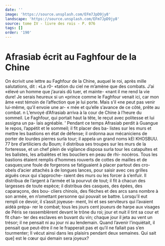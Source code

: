 ```yaml
---
date: ''
image: 'https://source.unsplash.com/EFm7JpD9jy8'
landscape: 'https://source.unsplash.com/EFm7JpD9jy8'
source: tome IV - livre des rois - P. 076
tags: []
order: '190'
---
```


# Afrasiab écrit au Faghfour de la Chine

On écrivit une lettre au Faghfour de la Chine, auquel le roi, après mille salutations, dit : «La r0- «tation du ciel ne m’amène que des combats. J’ai
«élevé un homme que j’aurais dû tuer, et mainte-
«nant il me rend la vie dure! Je serais heureux si un «prince comme le Faghfour venait ici, car mon âme «est témoin de l’affection que je lui porte. Mais s’il
«ne peut pas venir lui-même, qu’il envoie une ar-
« mée et qu’elle s’avance de ce côté, prête au combat. n
L’envoyé d’Afrasiab arriva à la cour de Chine à
l’heure du sommeil. Le Faghfour, qui portait haut la tête, le reçut avec politesse et lui assigna un pa-
lais agréable. ’
Pendant ce temps Afrasiab perdit à Guangue le
repos, l’appétit et le sommeil; il fit placer des ba-
listes sur les murs et mettre les bastions en état de défense; il ordonna aux mécaniciens de porter de lourdes pierres surla tour; il appela un grand noms
kEl KHOSBUU. 77 bre d’artiliciers du Boum; il distribua ses troupes
sur les murs de la forteresse, et un chef plein de vigilance disposa surla tour les catapultes et les balistes, les arbalètes et les boucliers en peau de rhi- nocéros. Tous les bastions étaient remplis d’hommes
rouverts de cottes de mailles et de casques;une foule de forgerons se fatiguaient à placer partout des cro- obels d’acier attachés à de longues lances, pour
saisir avec ces grilles aiguës ceux qui s’approche- raient des murs ou les forcer à s’enfuir. Il distribua
de l’argent à l’armée et la pourvut de tout; il fit à
chacun des largesses de toute espèce; il distribua des casques, des épées, des caparaçons, des bou- cliers chinois, des flèches et des arcs sans nombre à son armée, en n’omettant personne qui pouvait se
battre.
Lorsqu’il eut rempli ce devoir, il s’assit joyeuse-
ment, lni et ses serviteurs qui l’avaient aidéà prépa-
rer le combat; tous les jours cent joueurs de harpe
aux visages de Péris se rassemblèrent devant le
trône du roi; jour et nuit il tint sa cour et fit chan-
ter des esclaves en buvant du vin; chaque jour il jeta
au vent un trésor; il ne pensait ni au jour ni au lendemain. Quand l’avenir l’inquiétait, il pensait que
peut-être il ne le frapperait pas et qu’il ne fallait
pas s’en tourmenter; Il vécut ainsi dans les plaisirs pendant deux semaines. Qui sait que] est le cœur qui demain sera joyeux?
